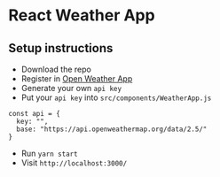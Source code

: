 # React Weather App

## Setup instructions

- Download the repo
- Register in [Open Weather App]("https://openweathermap.org/api")
- Generate your own `api key`
- Put your `api key` into `src/components/WeatherApp.js`

```
const api = {
  key: "",
  base: "https://api.openweathermap.org/data/2.5/"
}
```
- Run `yarn start`
- Visit `http://localhost:3000/`